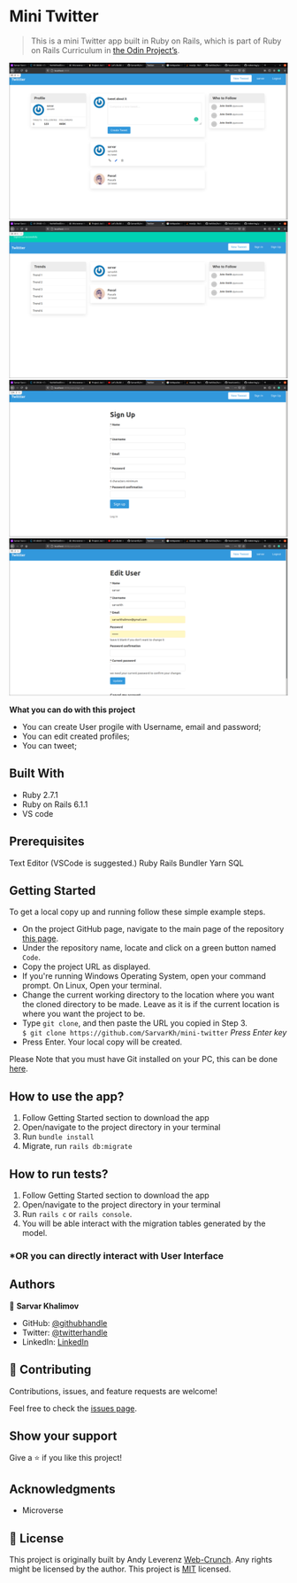 # Mini Twitter
> This is a mini Twitter app built in Ruby on Rails, which is part of Ruby on Rails Curriculum in [the Odin Project’s](https://www.theodinproject.com/courses/ruby-on-rails/lessons/authentication).

<div align="center">
  <img src="pic-login.png?raw=true" width="auto" height="auto"/>
</div>

<div align="center">
  <img src="pic-logout.png?raw=true" width="auto" height="auto"/>
</div>

<div align="center">
  <img src="pic-signup.png?raw=true" width="auto" height="auto"/>
</div>

<div align="center">
  <img src="pic-edit.png?raw=true" width="auto" height="auto"/>
</div>

**What you can do with this project**
- You can create User progile with Username, email and password;
- You can edit created profiles;
- You can tweet;

## Built With

- Ruby 2.7.1
- Ruby on Rails 6.1.1
- VS code

## Prerequisites
Text Editor (VSCode is suggested.) Ruby Rails Bundler Yarn SQL

## Getting Started

To get a local copy up and running follow these simple example steps.

- On the project GitHub page, navigate to the main page of the repository [this page](https://github.com/SarvarKh/mini-twitter).
- Under the repository name, locate and click on a green button named `Code`.
- Copy the project URL as displayed.
- If you're running Windows Operating System, open your command prompt. On Linux, Open your terminal.
- Change the current working directory to the location where you want the cloned directory to be made. Leave as it is if the current location is where you want the project to be.
- Type `git clone`, and then paste the URL you copied in Step 3.<br>
  `$ git clone https://github.com/SarvarKh/mini-twitter` <em>Press Enter key</em><br>
- Press Enter. Your local copy will be created.

Please Note that you must have Git installed on your PC, this can be done [here](https://gist.github.com/derhuerst/1b15ff4652a867391f03).

## How to use the app?

1. Follow Getting Started section to download the app
2. Open/navigate to the project directory in your terminal
3. Run `bundle install`
4. Migrate, run `rails db:migrate`

## How to run tests?

1. Follow Getting Started section to download the app
2. Open/navigate to the project directory in your terminal
3. Run `rails c` or `rails console`.
4. You will be able interact with the migration tables generated by the model.

### *OR you can directly interact with User Interface

## Authors

👤 **Sarvar Khalimov**

- GitHub: [@githubhandle](https://github.com/SarvarKh)
- Twitter: [@twitterhandle](https://twitter.com/KhalimovSarvar)
- LinkedIn: [LinkedIn](https://www.linkedin.com/in/sarvar-khalimov/)

## 🤝 Contributing

Contributions, issues, and feature requests are welcome!

Feel free to check the [issues page](https://github.com/SarvarKh/mini-twitter/issues).

## Show your support

Give a ⭐️ if you like this project!

## Acknowledgments

- Microverse

## 📝 License

This project is originally built by Andy Leverenz [Web-Crunch](https://web-crunch.com/). Any rights might be licensed by the author.
This project is [MIT](https://en.wikipedia.org/wiki/MIT_License) licensed.
